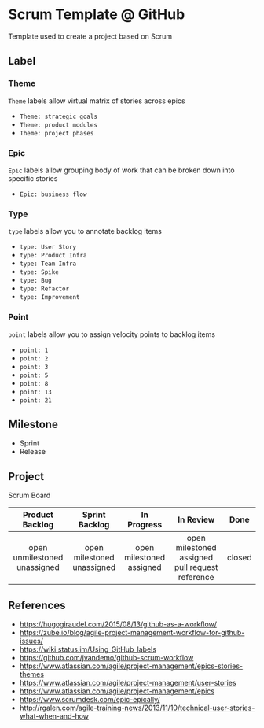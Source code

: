 # Scrum Template @ GitHub
Template used to create a project based on Scrum
## Label
### Theme
`Theme` labels allow virtual matrix of stories across epics
  - `Theme: strategic goals`
  - `Theme: product modules`
  - `Theme: project phases`
### Epic
`Epic` labels allow grouping body of work that can be broken down into specific stories
  - `Epic: business flow`
### Type   
`type` labels allow you to annotate backlog items
  - `type: User Story`
  - `type: Product Infra`
  - `type: Team Infra`
  - `type: Spike`
  - `type: Bug`
  - `type: Refactor`
  - `type: Improvement`
### Point
`point` labels allow you to assign velocity points to backlog items
  - `point: 1`
  - `point: 2`
  - `point: 3`
  - `point: 5`
  - `point: 8`
  - `point: 13`
  - `point: 21`
## Milestone
- Sprint
- Release
## Project
Scrum Board
  
| Product Backlog | Sprint Backlog | In Progress | In Review | Done |  
| :---: | :---: | :---: | :---: | :---: |  
| open<br>unmilestoned<br>unassigned | open<br>milestoned<br>unassigned | open<br>milestoned<br>assigned | open<br>milestoned<br>assigned<br>pull request reference | closed |  
## References
* https://hugogiraudel.com/2015/08/13/github-as-a-workflow/
* https://zube.io/blog/agile-project-management-workflow-for-github-issues/
* https://wiki.status.im/Using_GitHub_labels
* https://github.com/jvandemo/github-scrum-workflow
* https://www.atlassian.com/agile/project-management/epics-stories-themes
* https://www.atlassian.com/agile/project-management/user-stories
* https://www.atlassian.com/agile/project-management/epics
* https://www.scrumdesk.com/epic-epically/
* http://rgalen.com/agile-training-news/2013/11/10/technical-user-stories-what-when-and-how
